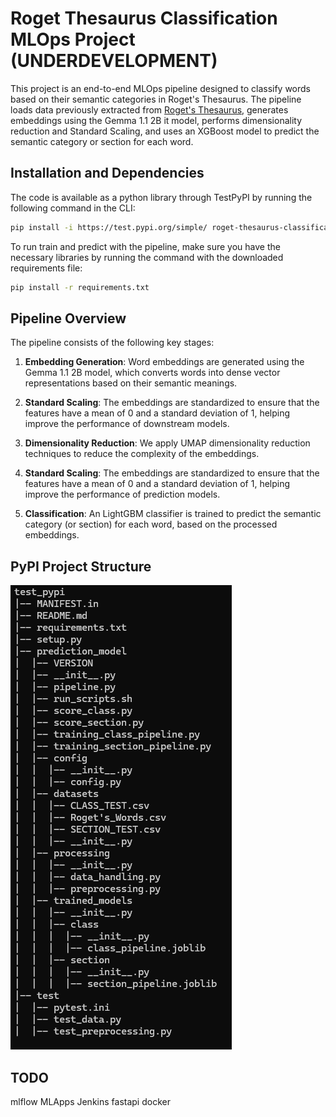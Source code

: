 # Roget Thesaurus Classification MLOps Project (UNDERDEVELOPMENT)

This project is an end-to-end MLOps pipeline designed to classify words based on their semantic categories in Roget's Thesaurus.
The pipeline loads data previously extracted from [Roget's Thesaurus](https://www.gutenberg.org/cache/epub/22/pg22-images.html), generates embeddings using the Gemma 1.1 2B it model, performs dimensionality reduction and Standard Scaling, and uses an XGBoost model to predict the semantic category or section for each word.

## Installation and Dependencies

The code is available as a python library through TestPyPI by running the following command in the CLI:

```bash
pip install -i https://test.pypi.org/simple/ roget-thesaurus-classification
```

To run train and predict with the pipeline, make sure you have the necessary libraries by running the command with the downloaded requirements file:

```bash
pip install -r requirements.txt
```

## Pipeline Overview

The pipeline consists of the following key stages:

1. **Embedding Generation**: Word embeddings are generated using the Gemma 1.1 2B model, which converts words into dense vector representations based on their semantic meanings.

2. **Standard Scaling**: The embeddings are standardized to ensure that the features have a mean of 0 and a standard deviation of 1, helping improve the performance of downstream models.

3. **Dimensionality Reduction**: We apply UMAP dimensionality reduction techniques to reduce the complexity of the embeddings.

4. **Standard Scaling**: The embeddings are standardized to ensure that the features have a mean of 0 and a standard deviation of 1, helping improve the performance of prediction models.

5. **Classification**: An LightGBM classifier is trained to predict the semantic category (or section) for each word, based on the processed embeddings.

## PyPI Project Structure

![alt text](images/image.png)

## TODO

mlflow
MLApps
Jenkins
fastapi
docker
